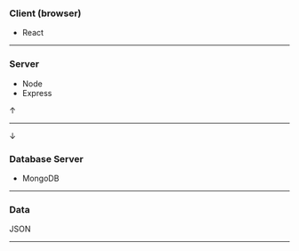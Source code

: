 ### Client (browser)

- React

---

### Server

- Node
- Express

&uarr;

---

&darr;

### Database Server

- MongoDB

---

### Data

JSON

---

